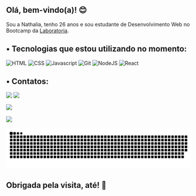 ## Olá, bem-vindo(a)! 😊

Sou a Nathalia, tenho 26 anos e sou estudante de Desenvolvimento Web no Bootcamp da [Laboratoria](https://www.laboratoria.la/br).

## • Tecnologias que estou utilizando no momento:<br>

![HTML](https://img.shields.io/badge/HTML-E34F26?style=for-the-badge&logo=html5&logoColor=white)
![CSS](https://img.shields.io/badge/CSS-1572B6?style=for-the-badge&logo=css3&logoColor=white)
![Javascript](https://img.shields.io/badge/JavaScript-323330?style=for-the-badge&logo=javascript&logoColor=F7DF1E)
![Git](https://img.shields.io/badge/GIT-E44C30?style=for-the-badge&logo=git&logoColor=white)
![NodeJS](https://img.shields.io/badge/Node.js-43853D?style=for-the-badge&logo=node.js&logoColor=white)
![React](https://img.shields.io/badge/React-20232A?style=for-the-badge&logo=react&logoColor=61DAFB)

## • Contatos:

<a href="https://www.linkedin.com/in/nathaliarigo" target="_blank"><img src="https://img.shields.io/badge/-LinkedIn-%230077B5?style=for-the-badge&logo=linkedin&logoColor=white" target="_blank"></a>
<a href = "mailto:ncrigobr@gmail.com"><img src="https://img.shields.io/badge/-Gmail-%23333?style=for-the-badge&logo=gmail&logoColor=white" target="_blank"></a>


<a href="https://github.com/ncrigo"><img height="200em" src="https://github-readme-stats.vercel.app/api?username=ncrigo&show_icons=true&theme=dracula&include_all_commits=true&count_private=true"/></a>
 
<a href="https://github.com/ncrigo"><img height="180em" src="https://github-readme-stats.vercel.app/api/top-langs/?username=ncrigo&layout=compact&langs_count=7&theme=dracula"/></a>

![Snake animation](https://github.com/ncrigo/ncrigo/blob/output/github-contribution-grid-snake.svg)
  

  ## Obrigada pela visita, até! 👋
